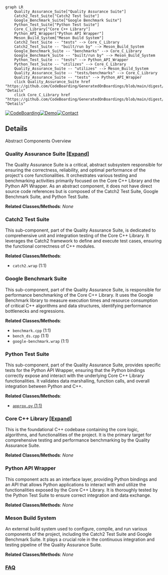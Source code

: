 ```mermaid
graph LR
    Quality_Assurance_Suite["Quality Assurance Suite"]
    Catch2_Test_Suite["Catch2 Test Suite"]
    Google_Benchmark_Suite["Google Benchmark Suite"]
    Python_Test_Suite["Python Test Suite"]
    Core_C_Library["Core C++ Library"]
    Python_API_Wrapper["Python API Wrapper"]
    Meson_Build_System["Meson Build System"]
    Catch2_Test_Suite -- "tests" --> Core_C_Library
    Catch2_Test_Suite -- "built/run by" --> Meson_Build_System
    Google_Benchmark_Suite -- "benchmarks" --> Core_C_Library
    Google_Benchmark_Suite -- "built/run by" --> Meson_Build_System
    Python_Test_Suite -- "tests" --> Python_API_Wrapper
    Python_Test_Suite -- "utilizes" --> Core_C_Library
    Quality_Assurance_Suite -- "utilizes" --> Meson_Build_System
    Quality_Assurance_Suite -- "tests/benchmarks" --> Core_C_Library
    Quality_Assurance_Suite -- "tests" --> Python_API_Wrapper
    click Quality_Assurance_Suite href "https://github.com/CodeBoarding/GeneratedOnBoardings/blob/main/digest/Quality_Assurance_Suite.md" "Details"
    click Core_C_Library href "https://github.com/CodeBoarding/GeneratedOnBoardings/blob/main/digest/Core_C_Library.md" "Details"
```

[![CodeBoarding](https://img.shields.io/badge/Generated%20by-CodeBoarding-9cf?style=flat-square)](https://github.com/CodeBoarding/GeneratedOnBoardings)[![Demo](https://img.shields.io/badge/Try%20our-Demo-blue?style=flat-square)](https://www.codeboarding.org/demo)[![Contact](https://img.shields.io/badge/Contact%20us%20-%20contact@codeboarding.org-lightgrey?style=flat-square)](mailto:contact@codeboarding.org)

## Details

Abstract Components Overview

### Quality Assurance Suite [[Expand]](./Quality_Assurance_Suite.md)
The Quality Assurance Suite is a critical, abstract subsystem responsible for ensuring the correctness, reliability, and optimal performance of the project's core functionalities. It orchestrates various testing and benchmarking activities primarily focused on the Core C++ Library and the Python API Wrapper. As an abstract component, it does not have direct source code references but is composed of the Catch2 Test Suite, Google Benchmark Suite, and Python Test Suite.


**Related Classes/Methods**: _None_

### Catch2 Test Suite
This sub-component, part of the Quality Assurance Suite, is dedicated to comprehensive unit and integration testing of the Core C++ Library. It leverages the Catch2 framework to define and execute test cases, ensuring the functional correctness of C++ modules.


**Related Classes/Methods**:

- `catch2.wrap` (1:1)


### Google Benchmark Suite
This sub-component, part of the Quality Assurance Suite, is responsible for performance benchmarking of the Core C++ Library. It uses the Google Benchmark library to measure execution times and resource consumption of critical C++ algorithms and data structures, identifying performance bottlenecks and regressions.


**Related Classes/Methods**:

- `benchmark.cpp` (1:1)
- `bench_ds.cpp` (1:1)
- `google-benchmark.wrap` (1:1)


### Python Test Suite
This sub-component, part of the Quality Assurance Suite, provides specific tests for the Python API Wrapper, ensuring that the Python bindings correctly expose and interact with the underlying Core C++ Library functionalities. It validates data marshalling, function calls, and overall integration between Python and C++.


**Related Classes/Methods**:

- <a href="https://github.com/VeryAmazed/digest/blob/main/tests/approximation/approx.py#L1-L1" target="_blank" rel="noopener noreferrer">`approx.py` (1:1)</a>


### Core C++ Library [[Expand]](./Core_C_Library.md)
This is the foundational C++ codebase containing the core logic, algorithms, and functionalities of the project. It is the primary target for comprehensive testing and performance benchmarking by the Quality Assurance Suite.


**Related Classes/Methods**: _None_

### Python API Wrapper
This component acts as an interface layer, providing Python bindings and an API that allows Python applications to interact with and utilize the functionalities exposed by the Core C++ Library. It is thoroughly tested by the Python Test Suite to ensure correct integration and data exchange.


**Related Classes/Methods**: _None_

### Meson Build System
An external build system used to configure, compile, and run various components of the project, including the Catch2 Test Suite and Google Benchmark Suite. It plays a crucial role in the continuous integration and testing pipeline of the Quality Assurance Suite.


**Related Classes/Methods**: _None_



### [FAQ](https://github.com/CodeBoarding/GeneratedOnBoardings/tree/main?tab=readme-ov-file#faq)